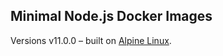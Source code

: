 
Minimal Node.js Docker Images
-----------------------------

Versions v11.0.0 –
built on [Alpine Linux](https://alpinelinux.org/).

